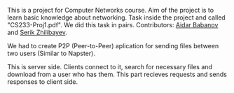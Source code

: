 This is a project for Computer Networks course. Aim of the project is to learn basic knowledge about networking. Task inside the project and called "CS233-Proj1.pdf". We did this task in pairs. Contributors: [Aidar Babanov](https://github.com/AidarBabanov) and [Serik Zhilibayev](https://github.com/Zhilibayev).   

We had to create P2P (Peer-to-Peer) aplication for sending files between two users (Similar to Napster). 

This is server side. Clients connect to it, search for necessary files and download from a user who has them. This part recieves requests and sends responses to client side.
